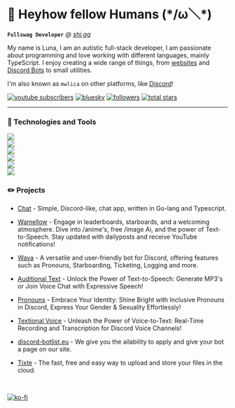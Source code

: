 # 👋 **Heyhow fellow Humans** (\*/ω＼*)

**`Fullswag Developer`** *@ [shi.gg](https://shi.gg)*

My name is Luna, I am an autistic full-stack developer, I am passionate about programming and love working with different languages, mainly TypeScript. I enjoy creating a wide range of things, from [websites](https://lunish.nl) and [Discord Bots](https://wamellow.com) to small utilities.

I'm also known as `mwlica` on other platforms, like [Discord](https://discord.gg/yYd6YKHQZH)!

<p align="left">
      <a href="https://www.youtube.com/@wamellow/videos">
         <img alt="youtube subscribers" title="Subscribe" src="https://custom-icon-badges.demolab.com/youtube/channel/subscribers/UClWBeVcz5LUmcCN1gHG_GCg?color=%23E05D44&label=SUBSCRIBE&logo=video&logoColor=white&style=for-the-badge&labelColor=CE4630"/></a> 
      <a href="https://bsky.app/profile/lunish.nl">
         <img alt="bluesky" title="lunish.nl on Bluesky" src="https://custom-icon-badges.demolab.com/badge/bluesky-@lunish.nl-blue?style=for-the-badge&logo=bsky&logoColor=white"/></a> 
      <a href="https://github.com/Luna-devv?tab=followers">
         <img alt="followers" title="Follow me" src="https://custom-icon-badges.demolab.com/github/followers/Luna-devv?color=236ad3&labelColor=1155ba&style=for-the-badge&logo=person-add&label=Follow&logoColor=white"/></a>
      <a href="https://github.com/Luna-devv?tab=repositories&sort=stargazers">
         <img alt="total stars" title="Total stars on GitHub" src="https://custom-icon-badges.demolab.com/github/stars/Luna-devv?color=55960c&style=for-the-badge&labelColor=488207&logo=star"/></a>
</p>
   
---

### 🧰 Technologies and Tools
<a href="https://wamellow.com" title="Click Me">
      <img src="https://skillicons.dev/icons?i=apple,linux,debian,redhat,arch" /><br />
      <img src="https://skillicons.dev/icons?i=html,css,bash,go,java,js,ts,py,lua,md,regex" /><br />
      <img src="https://skillicons.dev/icons?i=nodejs,pnpm,discordjs,express,vite,react,nextjs,tailwind,mongodb,postgres,redis" /><br />
      <img src="https://skillicons.dev/icons?i=git,github,gitlab,githubactions,docker,workers,sentry,bots,gmail" /><br />
      <img src="https://skillicons.dev/icons?i=vim,vscode,idea" /><br />
      <img src="https://skillicons.dev/icons?i=cloudflare,aws,discord" /><br />
</a>

### ✏️ Projects
- [Chat](https://github.com/Luna-devv/chat) - Simple, Discord-like, chat app, written in Go-lang and Typescript. <br />
- [Wamellow](https://wamellow.com) - Engage in leaderboards, starboards, and a welcoming atmosphere. Dive into /anime's, free /image Ai, and the power of Text-to-Speech. Stay updated with dailyposts and receive YouTube notifications! <br />
- [Waya](https://waya.one) - A versatile and user-friendly bot for Discord, offering features such as Pronouns, Starboarding, Ticketing, Logging and more. <br />
- [Auditional Text](https://get.waya.one/tts) - Unlock the Power of Text-to-Speech: Generate MP3's or Join Voice Chat with Expressive Speech! <br />
- [Pronouns](https://prns.waya.one) - Embrace Your Identity: Shine Bright with Inclusive Pronouns in Discord, Express Your Gender & Sexuality Effortlessly! <br />
- [Textional Voice](https://get.waya.one/vtt) - Unleash the Power of Voice-to-Text: Real-Time Recording and Transcription for Discord Voice Channels! <br />


- [discord-botlist.eu](https://discord-botlist.eu) - We give you the ailability to apply and give your bot a page on our site. <br />
- [Tixte](https://discord.gg/cFZM3EJ3hS) - The fast, free and easy way to upload and store your files in the cloud. <br>
<br />

[![ko-fi](https://ko-fi.com/img/githubbutton_sm.svg)](https://ko-fi.com/I3I6AFVAP)
